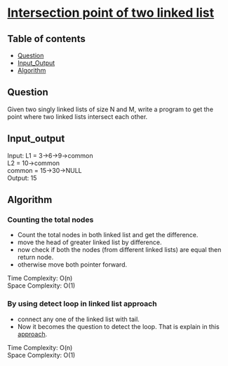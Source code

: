 # [Intersection point of two linked list](https://practice.geeksforgeeks.org/problems/intersection-point-in-y-shapped-linked-lists/1)

## Table of contents

- [Question](#question)
- [Input_Output](#input_output)
- [Algorithm](#algorithm)

## Question
Given two singly linked lists of size N and M, write a program to get the point where two linked lists intersect each other.

## Input_output
Input: L1 = 3->6->9->common </br>
L2 = 10->common </br>
common = 15->30->NULL </br>
Output: 15

## Algorithm

### Counting the total nodes
- Count the total nodes in both linked list and get the difference.
- move the head of greater linked list by difference.
- now check if both the nodes (from different linked lists) are equal then return node.
- otherwise move both pointer forward.

Time Complexity: O(n) </br>
Space Complexity: O(1)

### By using detect loop in linked list approach
- connect any one of the linked list with tail. 
- Now it becomes the question to detect the loop. That is explain in this [approach](https://github.com/mansi05041/Love_babbar_DSA_sheet/tree/main/linked%20list/5.Find_Start_node_Linked_List).

Time Complexity: O(n) </br>
Space Complexity: O(1)